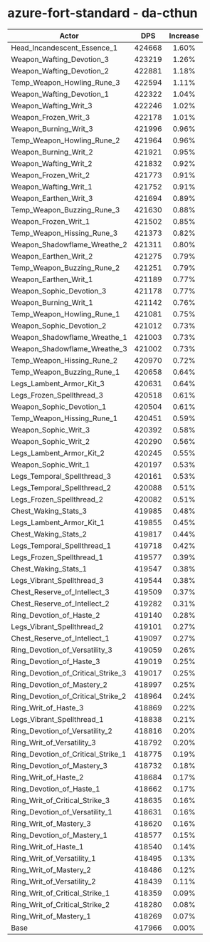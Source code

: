 # azure-fort-standard - da-cthun
| Actor | DPS | Increase |
|---|:---:|:---:|
|Head_Incandescent_Essence_1|424668|1.60%|
|Weapon_Wafting_Devotion_3|423219|1.26%|
|Weapon_Wafting_Devotion_2|422881|1.18%|
|Temp_Weapon_Howling_Rune_3|422594|1.11%|
|Weapon_Wafting_Devotion_1|422322|1.04%|
|Weapon_Wafting_Writ_3|422246|1.02%|
|Weapon_Frozen_Writ_3|422178|1.01%|
|Weapon_Burning_Writ_3|421996|0.96%|
|Temp_Weapon_Howling_Rune_2|421964|0.96%|
|Weapon_Burning_Writ_2|421921|0.95%|
|Weapon_Wafting_Writ_2|421832|0.92%|
|Weapon_Frozen_Writ_2|421773|0.91%|
|Weapon_Wafting_Writ_1|421752|0.91%|
|Weapon_Earthen_Writ_3|421694|0.89%|
|Temp_Weapon_Buzzing_Rune_3|421630|0.88%|
|Weapon_Frozen_Writ_1|421502|0.85%|
|Temp_Weapon_Hissing_Rune_3|421373|0.82%|
|Weapon_Shadowflame_Wreathe_2|421311|0.80%|
|Weapon_Earthen_Writ_2|421275|0.79%|
|Temp_Weapon_Buzzing_Rune_2|421251|0.79%|
|Weapon_Earthen_Writ_1|421189|0.77%|
|Weapon_Sophic_Devotion_3|421178|0.77%|
|Weapon_Burning_Writ_1|421142|0.76%|
|Temp_Weapon_Howling_Rune_1|421081|0.75%|
|Weapon_Sophic_Devotion_2|421012|0.73%|
|Weapon_Shadowflame_Wreathe_1|421003|0.73%|
|Weapon_Shadowflame_Wreathe_3|421002|0.73%|
|Temp_Weapon_Hissing_Rune_2|420970|0.72%|
|Temp_Weapon_Buzzing_Rune_1|420658|0.64%|
|Legs_Lambent_Armor_Kit_3|420631|0.64%|
|Legs_Frozen_Spellthread_3|420518|0.61%|
|Weapon_Sophic_Devotion_1|420504|0.61%|
|Temp_Weapon_Hissing_Rune_1|420451|0.59%|
|Weapon_Sophic_Writ_3|420392|0.58%|
|Weapon_Sophic_Writ_2|420290|0.56%|
|Legs_Lambent_Armor_Kit_2|420245|0.55%|
|Weapon_Sophic_Writ_1|420197|0.53%|
|Legs_Temporal_Spellthread_3|420161|0.53%|
|Legs_Temporal_Spellthread_2|420088|0.51%|
|Legs_Frozen_Spellthread_2|420082|0.51%|
|Chest_Waking_Stats_3|419985|0.48%|
|Legs_Lambent_Armor_Kit_1|419855|0.45%|
|Chest_Waking_Stats_2|419817|0.44%|
|Legs_Temporal_Spellthread_1|419718|0.42%|
|Legs_Frozen_Spellthread_1|419577|0.39%|
|Chest_Waking_Stats_1|419547|0.38%|
|Legs_Vibrant_Spellthread_3|419544|0.38%|
|Chest_Reserve_of_Intellect_3|419509|0.37%|
|Chest_Reserve_of_Intellect_2|419282|0.31%|
|Ring_Devotion_of_Haste_2|419140|0.28%|
|Legs_Vibrant_Spellthread_2|419101|0.27%|
|Chest_Reserve_of_Intellect_1|419097|0.27%|
|Ring_Devotion_of_Versatility_3|419059|0.26%|
|Ring_Devotion_of_Haste_3|419019|0.25%|
|Ring_Devotion_of_Critical_Strike_3|419017|0.25%|
|Ring_Devotion_of_Mastery_2|418997|0.25%|
|Ring_Devotion_of_Critical_Strike_2|418964|0.24%|
|Ring_Writ_of_Haste_3|418869|0.22%|
|Legs_Vibrant_Spellthread_1|418838|0.21%|
|Ring_Devotion_of_Versatility_2|418816|0.20%|
|Ring_Writ_of_Versatility_3|418792|0.20%|
|Ring_Devotion_of_Critical_Strike_1|418775|0.19%|
|Ring_Devotion_of_Mastery_3|418732|0.18%|
|Ring_Writ_of_Haste_2|418684|0.17%|
|Ring_Devotion_of_Haste_1|418662|0.17%|
|Ring_Writ_of_Critical_Strike_3|418635|0.16%|
|Ring_Devotion_of_Versatility_1|418631|0.16%|
|Ring_Writ_of_Mastery_3|418620|0.16%|
|Ring_Devotion_of_Mastery_1|418577|0.15%|
|Ring_Writ_of_Haste_1|418540|0.14%|
|Ring_Writ_of_Versatility_1|418495|0.13%|
|Ring_Writ_of_Mastery_2|418486|0.12%|
|Ring_Writ_of_Versatility_2|418439|0.11%|
|Ring_Writ_of_Critical_Strike_1|418359|0.09%|
|Ring_Writ_of_Critical_Strike_2|418280|0.08%|
|Ring_Writ_of_Mastery_1|418269|0.07%|
|Base|417966|0.00%|
